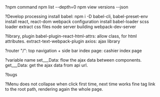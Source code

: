 ?npm command
npm list --depth=0
npm view <package name> versions --json


?Develop processing
install babel:
  npm i -D babel-cli, babel-preset-env
install react, react-dom
webpack configuration
  install babel-loader
  scss loader
  extract css files
node server building
webpack-dev-server

?library, plugin
babel-plugin-react-html-attrs: allow class, for html attributes.
extract-text-webpack-plugin
axios: ajax library

?router
"/": top navigation + side bar
index page: cashier index page

?variable name
set___Data: flow the ajax data between components.
get___Data: get the ajax data from api url.


?bugs

?Menu does not collapse when click first time, next time works fine
<a>tag link to the root path, rendering again the whole page.
